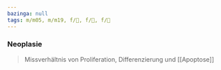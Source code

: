 ```yaml
---
bazinga: null
tags: m/m05, m/m19, f/🦀, f/🧪, f/🔬
---
```

### Neoplasie
> Missverhältnis von Proliferation, Differenzierung und [[Apoptose]]